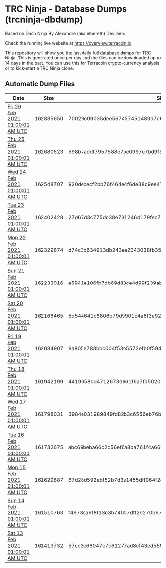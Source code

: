 # TRC Ninja - Database Dumps (trcninja-dbdump)
Based on Dash Ninja By Alexandre (aka elbereth) Devilliers

Check the running live website at https://overview.terracoin.io

This repository will show you the last daily full database dumps for TRC Ninja. This is generated once per day and the files can be downloaded up to 14 days in the past.
You can use this for Terracoin crypto-currency analysis or to kick-start a TRC Ninja clone.


## Automatic Dump Files
| Date | Size | SHA256 |
|--|--|--|
| [Fri 26 Feb 2021 01:00:01 AM UTC](https://transfer.sh/u0EiI/trcninja-dbdump-20210226010001.tar.bz2) | 162835650 | 70029c09035dee567457451489d7c65634059ecf8b4cf845381b6b7bbef32da3 | 
| [Thu 25 Feb 2021 01:00:01 AM UTC](https://transfer.sh/gCN4j/trcninja-dbdump-20210225010001.tar.bz2) | 162680523 | 598b7addf7957588e7be0997c7bd9f531d8796386d077312efdb59cf0aa929fc | 
| [Wed 24 Feb 2021 01:00:01 AM UTC](https://transfer.sh/e9VFg/trcninja-dbdump-20210224010001.tar.bz2) | 162548707 | 920dececf2bb76f464e4f6de38c9ee4747e7316aa382e030e30a78a0073ed34b | 
| [Tue 23 Feb 2021 01:00:01 AM UTC](https://transfer.sh/lhojF/trcninja-dbdump-20210223010001.tar.bz2) | 162402428 | 27d67d3c775dc38e7312464179fec7d9fd43cfc521068e703c2616f9f161ad40 | 
| [Mon 22 Feb 2021 01:00:01 AM UTC](https://transfer.sh/2ludH/trcninja-dbdump-20210222010001.tar.bz2) | 162329874 | d74c3b634913db243ee2043038fb3540af9ad342bbee4eb1a5d4db693f9d1039 | 
| [Sun 21 Feb 2021 01:00:01 AM UTC](https://transfer.sh/JdnGy/trcninja-dbdump-20210221010001.tar.bz2) | 162233016 | e5941e106fb7db69d80ce4d99f239ab236c4702d10735c0c4da56e57b7b64510 | 
| [Sat 20 Feb 2021 01:00:01 AM UTC](https://transfer.sh/yzxvd/trcninja-dbdump-20210220010001.tar.bz2) | 162166465 | 5d544641c8806b79d9901c4a6f3e92e6541a67fb4204242c7097bbc2685ff608 | 
| [Fri 19 Feb 2021 01:00:01 AM UTC](https://transfer.sh/aSpNU/trcninja-dbdump-20210219010001.tar.bz2) | 162034907 | 9a805e783bbc004f53b5572efb0f5942241efc9b47cfe4d40600315e3e783bd9 | 
| [Thu 18 Feb 2021 01:00:01 AM UTC](https://transfer.sh/4z3rX/trcninja-dbdump-20210218010001.tar.bz2) | 161942199 | 4419058bd4712673d661f6a7fd5020da7f5edc2d45b42c87f1091e9e16f120ab | 
| [Wed 17 Feb 2021 01:00:01 AM UTC](https://transfer.sh/kyIW6/trcninja-dbdump-20210217010001.tar.bz2) | 161798031 | 3984e031989849fd82b3c6556eb76b85842f4e696552d2ce00500b40dafad0bb | 
| [Tue 16 Feb 2021 01:00:01 AM UTC](https://transfer.sh/rfvVx/trcninja-dbdump-20210216010001.tar.bz2) | 161732675 | abc69beba66c2c56ef6a8ba761f4a66b397e3dac2ee46602af88ac76b56bf6aa | 
| [Mon 15 Feb 2021 01:00:01 AM UTC](https://transfer.sh/63s7K/trcninja-dbdump-20210215010001.tar.bz2) | 161629887 | 67d28d592ebf52b7d3e1455dff964f2d484c8122401d3538886271baebf24d96 | 
| [Sun 14 Feb 2021 01:00:01 AM UTC](https://transfer.sh/wAhuu/trcninja-dbdump-20210214010001.tar.bz2) | 161510763 | f4973ca6f8f13c3b74007dff2e270b67399734787de6f68785b3e1b250b626bc | 
| [Sat 13 Feb 2021 01:00:01 AM UTC](https://transfer.sh/uenP6/trcninja-dbdump-20210213010001.tar.bz2) | 161413732 | 57cc3c68047c7c61277ad8cf43ed559368e139ea7b398b425d622bfdd2500bf1 | 
